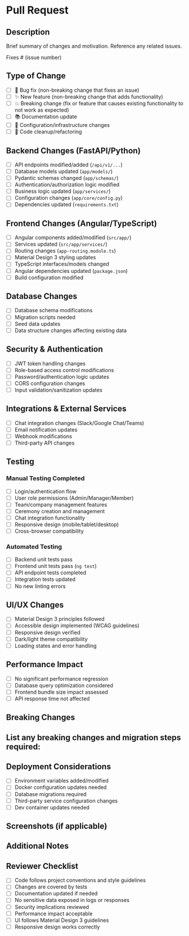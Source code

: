 # Pull Request

## Description
Brief summary of changes and motivation. Reference any related issues.

Fixes # (issue number)

## Type of Change
- [ ] 🐛 Bug fix (non-breaking change that fixes an issue)
- [ ] ✨ New feature (non-breaking change that adds functionality)
- [ ] 💥 Breaking change (fix or feature that causes existing functionality to not work as expected)
- [ ] 📚 Documentation update
- [ ] 🔧 Configuration/infrastructure changes
- [ ] 🧹 Code cleanup/refactoring

## Backend Changes (FastAPI/Python)
- [ ] API endpoints modified/added (`/api/v1/...`)
- [ ] Database models updated (`app/models/`)
- [ ] Pydantic schemas changed (`app/schemas/`)
- [ ] Authentication/authorization logic modified
- [ ] Business logic updated (`app/services/`)
- [ ] Configuration changes (`app/core/config.py`)
- [ ] Dependencies updated (`requirements.txt`)

## Frontend Changes (Angular/TypeScript)
- [ ] Angular components added/modified (`src/app/`)
- [ ] Services updated (`src/app/services/`)
- [ ] Routing changes (`app-routing.module.ts`)
- [ ] Material Design 3 styling updates
- [ ] TypeScript interfaces/models changed
- [ ] Angular dependencies updated (`package.json`)
- [ ] Build configuration modified

## Database Changes
- [ ] Database schema modifications
- [ ] Migration scripts needed
- [ ] Seed data updates
- [ ] Data structure changes affecting existing data

## Security & Authentication
- [ ] JWT token handling changes
- [ ] Role-based access control modifications
- [ ] Password/authentication logic updates
- [ ] CORS configuration changes
- [ ] Input validation/sanitization updates

## Integrations & External Services
- [ ] Chat integration changes (Slack/Google Chat/Teams)
- [ ] Email notification updates
- [ ] Webhook modifications
- [ ] Third-party API changes

## Testing
### Manual Testing Completed
- [ ] Login/authentication flow
- [ ] User role permissions (Admin/Manager/Member)
- [ ] Team/company management features
- [ ] Ceremony creation and management
- [ ] Chat integration functionality
- [ ] Responsive design (mobile/tablet/desktop)
- [ ] Cross-browser compatibility

### Automated Testing
- [ ] Backend unit tests pass
- [ ] Frontend unit tests pass (`ng test`)
- [ ] API endpoint tests completed
- [ ] Integration tests updated
- [ ] No new linting errors

## UI/UX Changes
- [ ] Material Design 3 principles followed
- [ ] Accessible design implemented (WCAG guidelines)
- [ ] Responsive design verified
- [ ] Dark/light theme compatibility
- [ ] Loading states and error handling

## Performance Impact
- [ ] No significant performance regression
- [ ] Database query optimization considered
- [ ] Frontend bundle size impact assessed
- [ ] API response time not affected

## Breaking Changes
List any breaking changes and migration steps required:
- 

## Deployment Considerations
- [ ] Environment variables added/modified
- [ ] Docker configuration updates needed
- [ ] Database migrations required
- [ ] Third-party service configuration changes
- [ ] Dev container updates needed

## Screenshots (if applicable)
<!-- Add screenshots of UI changes here -->

## Additional Notes
<!-- Any additional information for reviewers -->

## Reviewer Checklist
- [ ] Code follows project conventions and style guidelines
- [ ] Changes are covered by tests
- [ ] Documentation updated if needed
- [ ] No sensitive data exposed in logs or responses
- [ ] Security implications reviewed
- [ ] Performance impact acceptable
- [ ] UI follows Material Design 3 guidelines
- [ ] Responsive design works correctly